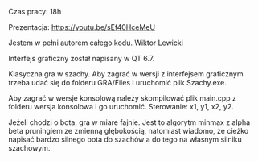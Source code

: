 Czas pracy: 18h

Prezentacja: https://youtu.be/sEf40HceMeU

Jestem w pełni autorem całego kodu. Wiktor Lewicki

Interfejs graficzny został napisany w QT 6.7.

Klasyczna gra w szachy. Aby zagrać w wersji z interfejsem graficznym trzeba udać się do folderu GRA/Files i uruchomić plik Szachy.exe.

Aby zagrać w wersje konsolową należy skompilować plik main.cpp z folderu wersja konsolowa i go uruchomić. Sterowanie: x1, y1, x2, y2.

Jeżeli chodzi o bota, gra w miare fajnie. Jest to algorytm minmax z alpha beta pruningiem ze zmienną głębokością, natomiast wiadomo,
że cieżko napisać bardzo silnego bota do szachów a do tego na własnym silniku szachowym.
